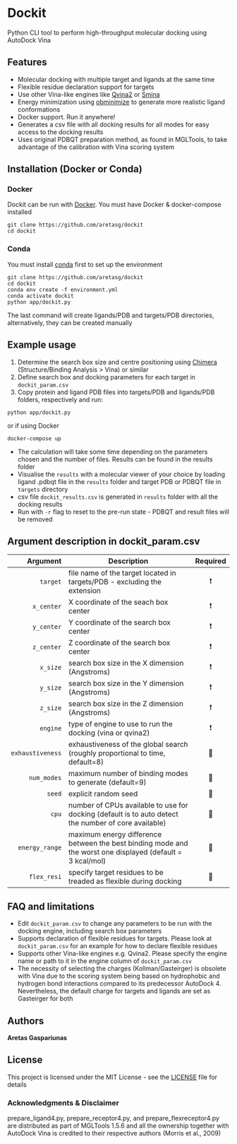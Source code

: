 # Dockit

Python CLI tool to perform high-throughput molecular docking using AutoDock Vina

## Features
* Molecular docking with multiple target and ligands at the same time
* Flexible residue declaration support for targets
* Use other Vina-like engines like [Qvina2](https://qvina.github.io) or [Smina](https://github.com/mwojcikowski/smina)
* Energy minimization using [obminimize](https://openbabel.org/wiki/Obminimize) to generate more realistic ligand conformations
* Docker support. Run it anywhere!
* Generates a csv file with all docking results for all modes for easy access to the docking results
* Uses original PDBQT preparation method, as found in MGLTools, to take advantage of the calibration with Vina scoring system

## Installation (Docker or Conda)
### Docker
Dockit can be run with [Docker](https://docs.docker.com/get-docker/). You must have Docker & docker-compose installed
```
git clone https://github.com/aretasg/dockit
cd dockit
```

### Conda
You must install [conda](https://docs.conda.io/en/latest/miniconda.html) first to set up the environment
```
git clone https://github.com/aretasg/dockit
cd dockit
conda env create -f environment.yml
conda activate dockit
python app/dockit.py
```
The last command will create ligands/PDB and targets/PDB directories, alternatively, they can be created manually

## Example usage
1. Determine the search box size and centre positioning using [Chimera](https://www.cgl.ucsf.edu/chimera/download.html) (Structure/Binding Analysis > Vina) or similar
2. Define search box and docking parameters for each target in ```dockit_param.csv```
3. Copy protein and ligand PDB files into targets/PDB and ligands/PDB folders, respectively and run:
```
python app/dockit.py
```
or if using Docker
```
docker-compose up
```
* The calculation will take some time depending on the parameters chosen and the number of files. Results can be found in the results folder
* Visualise the ```results``` with a molecular viewer of your choice by loading ligand .pdbqt file in the ```results``` folder and target PDB or PDBQT file in ```targets``` directory
* csv file ```dockit_results.csv``` is generated in ```results``` folder with all the docking results
* Run with ```-r``` flag to reset to the pre-run state - PDBQT and result files will be removed

## Argument description in dockit_param.csv
| Argument | Description | Required |
| -----------: | ----------------- | :----------: |
| `target` | file name of the target located in targets/PDB - excluding the extension | :heavy_exclamation_mark: |
| `x_center` | X coordinate of the seach box center | :heavy_exclamation_mark: |
| `y_center` | Y coordinate of the search box center | :heavy_exclamation_mark: |
| `z_center` | Z coordinate of the search box center | :heavy_exclamation_mark: |
| `x_size` | search box size in the X dimension (Angstroms) | :heavy_exclamation_mark: |
| `y_size` | search box size in the Y dimension (Angstroms) | :heavy_exclamation_mark: |
| `z_size` | search box size in the Z dimension (Angstroms) | :heavy_exclamation_mark: |
| `engine` | type of engine to use to run the docking (vina or qvina2) | :heavy_exclamation_mark: |
| `exhaustiveness` | exhaustiveness of the global search (roughly proportional to time, default=8) | 🤔 |
| `num_modes` | maximum number of binding modes to generate (default=9) | 🤔 |
| `seed` | explicit random seed | 🤔 |
| `cpu` | number of CPUs available to use for docking (default is to auto detect the number of core available) | 🤔 |
| `energy_range` | maximum energy difference between the best binding mode and the worst one displayed (default = 3 kcal/mol) | 🤔 |
| `flex_resi` | specify target residues to be treaded as flexible during docking | 🤔 |

## FAQ and limitations
* Edit ```dockit_param.csv``` to change any parameters to be run with the docking engine, including search box parameters
* Supports declaration of flexible residues for targets. Please look at ```dockit_param.csv``` for an example for how to declare flexible residues
* Supports other Vina-like engines e.g. Qvina2. Please specify the engine name or path to it in the engine column of ```dockit_param.csv```
* The necessity of selecting the charges (Kollman/Gasteirger) is obsolete with Vina due to the scoring system being based on hydrophobic and hydrogen bond interactions compared to its predecessor AutoDock 4. Nevertheless, the default charge for targets and ligands are set as Gasteirger for both

## Authors
**Aretas Gaspariunas**

## License
This project is licensed under the MIT License - see the [LICENSE](LICENSE) file for details

### Acknowledgments & Disclaimer
prepare_ligand4.py, prepare_receptor4.py, and prepare_flexreceptor4.py are distributed as part of MGLTools 1.5.6 and all the ownership together with AutoDock Vina is credited to their respective authors (Morris et al., 2009)
